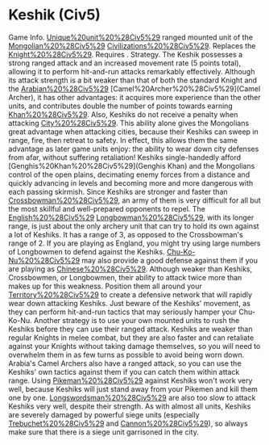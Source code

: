 # Keshik (Civ5)

Game Info.
[Unique%20unit%20%28Civ5%29](Unique) ranged mounted unit of the [Mongolian%20%28Civ5%29](Mongolian) [Civilizations%20%28Civ5%29](civilization). Replaces the [Knight%20%28Civ5%29](Knight). Requires .
Strategy.
The Keshik possesses a strong ranged attack and an increased movement rate (5 points total), allowing it to perform hit-and-run attacks remarkably effectively. Although its attack strength is a bit weaker than that of both the standard Knight and the [Arabian%20%28Civ5%29](Arabian) [Camel%20Archer%20%28Civ5%29](Camel Archer), it has other advantages: it acquires more experience than the other units, and contributes double the number of points towards earning [Khan%20%28Civ5%29](Khans). Also, Keshiks do not receive a penalty when attacking [City%20%28Civ5%29](cities). This ability alone gives the Mongolians great advantage when attacking cities, because their Keshiks can sweep in range, fire, then retreat to safety. In effect, this allows them the same advantage as later game units enjoy: the ability to wear down city defenses from afar, without suffering retaliation! Keshiks single-handedly afford [Genghis%20Khan%20%28Civ5%29](Genghis Khan) and the Mongolians control of the open plains, decimating enemy forces from a distance and quickly advancing in levels and becoming more and more dangerous with each passing skirmish.
Since Keshiks are stronger and faster than [Crossbowman%20%28Civ5%29](Crossbowmen), an army of them is very difficult for all but the most skillful and well-prepared opponents to repel. The [English%20%28Civ5%29](English) [Longbowman%20%28Civ5%29](Longbowman), with its longer range, is just about the only archery unit that can try to hold its own against a lot of Keshiks. It has a range of 3, as opposed to the Crossbowman's range of 2. If you are playing as England, you might try using large numbers of Longbowmen to defend against the Keshiks.
[Chu-Ko-Nu%20%28Civ5%29](Chu-Ko-Nu) may also provide a good defense against them if you are playing as [Chinese%20%28Civ5%29](China). Although weaker than Keshiks, Crossbowmen, or Longbowmen, their ability to attack twice more than makes up for this weakness. Position them all around your [Territory%20%28Civ5%29](territory) to create a defensive network that will rapidly wear down attacking Keshiks. Just beware of the Keshiks' movement, as they can perform hit-and-run tactics that may seriously hamper your Chu-Ko-Nu.
Another strategy is to use your own mounted units to rush the Keshiks before they can use their ranged attack. Keshiks are weaker than regular Knights in melee combat, but they are also faster and can retaliate against your Knights without taking damage themselves, so you will need to overwhelm them in as few turns as possible to avoid being worn down. Arabia's Camel Archers also have a ranged attack, so you can use the Keshiks' own tactics against them if you can catch them within attack range.
Using [Pikeman%20%28Civ5%29](Pikemen) against Keshiks won't work very well, because Keshiks will just stand away from your Pikemen and kill them one by one. [Longswordsman%20%28Civ5%29](Longswordsmen) are also too slow to attack Keshiks very well, despite their strength.
As with almost all units, Keshiks are severely damaged by powerful siege units (especially [Trebuchet%20%28Civ5%29](Trebuchets) and [Cannon%20%28Civ5%29](Cannons)), so always make sure that there is a siege unit garrisoned in the city.
